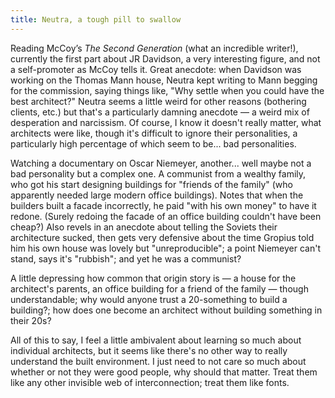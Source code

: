 ```yaml
---
title: Neutra, a tough pill to swallow
---
```


Reading McCoy’s _The Second Generation_ (what an incredible writer!), currently the first part about JR Davidson, a very interesting figure, and not a self-promoter as McCoy tells it. Great anecdote: when Davidson was working on the Thomas Mann house, Neutra kept writing to Mann begging for the commission, saying things like, "Why settle when you could have the best architect?" Neutra seems a little weird for other reasons (bothering clients, etc.) but that's a particularly damning anecdote — a weird mix of desperation and narcissism. Of course, I know it doesn't really matter, what architects were like, though it's difficult to ignore their personalities, a particularly high percentage of which seem to be... bad personalities.

Watching a documentary on Oscar Niemeyer, another... well maybe not a bad personality but a complex one. A communist from a wealthy family, who got his start designing buildings for "friends of the family" (who apparently needed large modern office buildings). Notes that when the builders built a facade incorrectly, he paid "with his own money" to have it redone. (Surely redoing the facade of an office building couldn't have been cheap?) Also revels in an anecdote about telling the Soviets their architecture sucked, then gets very defensive about the time Gropius told him his own house was lovely but "unreproducible"; a point Niemeyer can't stand, says it's "rubbish"; and yet he was a communist?

A little depressing how common that origin story is — a house for the architect's parents, an office building for a friend of the family — though understandable; why would anyone trust a 20-something to build a building?; how does one become an architect without building something in their 20s?

All of this to say, I feel a little ambivalent about learning so much about individual architects, but it seems like there's no other way to really understand the built environment. I just need to not care so much about whether or not they were good people, why should that matter. Treat them like any other invisible web of interconnection; treat them like fonts.